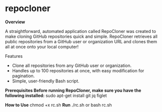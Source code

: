 # repocloner
**Overview**

A straightforward, automated application called RepoCloner was created to make cloning GitHub repositories quick and simple. RepoCloner retrieves all public repositories from a GitHub user or organization URL and clones them all at once onto your local computer!

Features
* Clone all repositories from any GitHub user or organization.
* Handles up to 100 repositories at once, with easy modification for pagination.
* Simple, user-friendly Bash script.

**Prerequisites
Before running RepoCloner, make sure you have the following installed:**
sudo apt-get install git jq figlet

**How to Use**
chmod +x rc.sh
**Run**
./rc.sh or bash rc.sh
